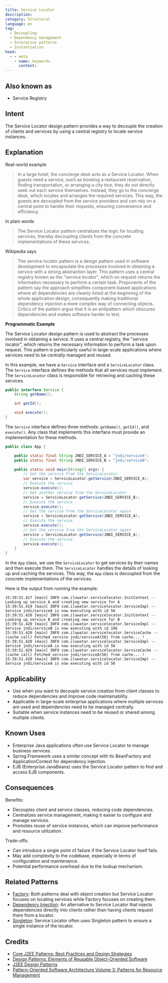 ```yaml
---
title: Service Locator
description:
category: Structural
language: en
tag:
  - Decoupling
  - Dependency management
  - Enterprise patterns
  - Instantiation
head:
  - - meta
    - name: keywords
      content:
---
```


## Also known as

* Service Registry

## Intent

The Service Locator design pattern provides a way to decouple the creation of clients and services by using a central registry to locate service instances.

## Explanation

Real-world example

> In a large hotel, the concierge desk acts as a Service Locator. When guests need a service, such as booking a restaurant reservation, finding transportation, or arranging a city tour, they do not directly seek out each service themselves. Instead, they go to the concierge desk, which locates and arranges the required services. This way, the guests are decoupled from the service providers and can rely on a central point to handle their requests, ensuring convenience and efficiency.

In plain words

> The Service Locator pattern centralizes the logic for locating services, thereby decoupling clients from the concrete implementations of these services.

Wikipedia says

> The service locator pattern is a design pattern used in software development to encapsulate the processes involved in obtaining a service with a strong abstraction layer. This pattern uses a central registry known as the "service locator", which on request returns the information necessary to perform a certain task. Proponents of the pattern say the approach simplifies component-based applications where all dependencies are cleanly listed at the beginning of the whole application design, consequently making traditional dependency injection a more complex way of connecting objects. Critics of the pattern argue that it is an antipattern which obscures dependencies and makes software harder to test.

**Programmatic Example**

The Service Locator design pattern is used to abstract the processes involved in obtaining a service. It uses a central registry, the "service locator", which returns the necessary information to perform a task upon request. This pattern is particularly useful in large-scale applications where services need to be centrally managed and reused.

In this example, we have a `Service` interface and a `ServiceLocator` class. The `Service` interface defines the methods that all services must implement. The `ServiceLocator` class is responsible for retrieving and caching these services.

```java
public interface Service {
    String getName();

    int getId();

    void execute();
}
```

The `Service` interface defines three methods: `getName()`, `getId()`, and `execute()`. Any class that implements this interface must provide an implementation for these methods.

```java
public class App {

    public static final String JNDI_SERVICE_A = "jndi/serviceA";
    public static final String JNDI_SERVICE_B = "jndi/serviceB";

    public static void main(String[] args) {
        // Get the service from the ServiceLocator
        var service = ServiceLocator.getService(JNDI_SERVICE_A);
        // Execute the service
        service.execute();
        // Get another service from the ServiceLocator
        service = ServiceLocator.getService(JNDI_SERVICE_B);
        // Execute the service
        service.execute();
        // Get the service from the ServiceLocator again
        service = ServiceLocator.getService(JNDI_SERVICE_A);
        // Execute the service
        service.execute();
        // Get the service from the ServiceLocator again
        service = ServiceLocator.getService(JNDI_SERVICE_A);
        // Execute the service
        service.execute();
    }
}
```

In the `App` class, we use the `ServiceLocator` to get services by their names and then execute them. The `ServiceLocator` handles the details of looking up and caching the services. This way, the `App` class is decoupled from the concrete implementations of the services.

Here is the output from running the example:

```
15:39:51.417 [main] INFO com.iluwatar.servicelocator.InitContext -- Looking up service A and creating new service for A
15:39:51.419 [main] INFO com.iluwatar.servicelocator.ServiceImpl -- Service jndi/serviceA is now executing with id 56
15:39:51.420 [main] INFO com.iluwatar.servicelocator.InitContext -- Looking up service B and creating new service for B
15:39:51.420 [main] INFO com.iluwatar.servicelocator.ServiceImpl -- Service jndi/serviceB is now executing with id 196
15:39:51.420 [main] INFO com.iluwatar.servicelocator.ServiceCache -- (cache call) Fetched service jndi/serviceA(56) from cache... !
15:39:51.420 [main] INFO com.iluwatar.servicelocator.ServiceImpl -- Service jndi/serviceA is now executing with id 56
15:39:51.420 [main] INFO com.iluwatar.servicelocator.ServiceCache -- (cache call) Fetched service jndi/serviceA(56) from cache... !
15:39:51.420 [main] INFO com.iluwatar.servicelocator.ServiceImpl -- Service jndi/serviceA is now executing with id 56
```

## Applicability

* Use when you want to decouple service creation from client classes to reduce dependencies and improve code maintainability.
* Applicable in large-scale enterprise applications where multiple services are used and dependencies need to be managed centrally.
* Suitable when service instances need to be reused or shared among multiple clients.

## Known Uses

* Enterprise Java applications often use Service Locator to manage business services.
* Spring Framework uses a similar concept with its BeanFactory and ApplicationContext for dependency injection.
* EJB (Enterprise JavaBeans) uses the Service Locator pattern to find and access EJB components.

## Consequences

Benefits:

* Decouples client and service classes, reducing code dependencies.
* Centralizes service management, making it easier to configure and manage services.
* Promotes reuse of service instances, which can improve performance and resource utilization.

Trade-offs:

* Can introduce a single point of failure if the Service Locator itself fails.
* May add complexity to the codebase, especially in terms of configuration and maintenance.
* Potential performance overhead due to the lookup mechanism.

## Related Patterns

* [Factory](https://java-design-patterns.com/patterns/factory/): Both patterns deal with object creation but Service Locator focuses on locating services while Factory focuses on creating them.
* [Dependency Injection](https://java-design-patterns.com/patterns/dependency-injection/): An alternative to Service Locator that injects dependencies directly into clients rather than having clients request them from a locator.
* [Singleton](https://java-design-patterns.com/patterns/singleton/): Service Locator often uses Singleton pattern to ensure a single instance of the locator.

## Credits

* [Core J2EE Patterns: Best Practices and Design Strategies](https://amzn.to/4cAbDap)
* [Design Patterns: Elements of Reusable Object-Oriented Software](https://amzn.to/3w0pvKI)
* [J2EE Design Patterns](https://amzn.to/4dpzgmx)
* [Pattern-Oriented Software Architecture Volume 3: Patterns for Resource Management](https://amzn.to/4bnBcKZ)
